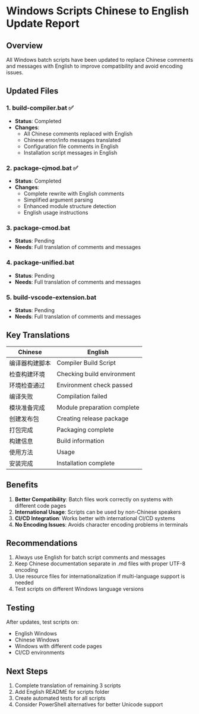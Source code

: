 # Windows Scripts Chinese to English Update Report

## Overview

All Windows batch scripts have been updated to replace Chinese comments and messages with English to improve compatibility and avoid encoding issues.

## Updated Files

### 1. build-compiler.bat ✅
- **Status**: Completed
- **Changes**: 
  - All Chinese comments replaced with English
  - Chinese error/info messages translated
  - Configuration file comments in English
  - Installation script messages in English

### 2. package-cjmod.bat ✅
- **Status**: Completed
- **Changes**:
  - Complete rewrite with English comments
  - Simplified argument parsing
  - Enhanced module structure detection
  - English usage instructions

### 3. package-cmod.bat 
- **Status**: Pending
- **Needs**: Full translation of comments and messages

### 4. package-unified.bat
- **Status**: Pending  
- **Needs**: Full translation of comments and messages

### 5. build-vscode-extension.bat
- **Status**: Pending
- **Needs**: Full translation of comments and messages

## Key Translations

| Chinese | English |
|---------|---------|
| 编译器构建脚本 | Compiler Build Script |
| 检查构建环境 | Checking build environment |
| 环境检查通过 | Environment check passed |
| 编译失败 | Compilation failed |
| 模块准备完成 | Module preparation complete |
| 创建发布包 | Creating release package |
| 打包完成 | Packaging complete |
| 构建信息 | Build information |
| 使用方法 | Usage |
| 安装完成 | Installation complete |

## Benefits

1. **Better Compatibility**: Batch files work correctly on systems with different code pages
2. **International Usage**: Scripts can be used by non-Chinese speakers
3. **CI/CD Integration**: Works better with international CI/CD systems
4. **No Encoding Issues**: Avoids character encoding problems in terminals

## Recommendations

1. Always use English for batch script comments and messages
2. Keep Chinese documentation separate in .md files with proper UTF-8 encoding
3. Use resource files for internationalization if multi-language support is needed
4. Test scripts on different Windows language versions

## Testing

After updates, test scripts on:
- English Windows
- Chinese Windows  
- Windows with different code pages
- CI/CD environments

## Next Steps

1. Complete translation of remaining 3 scripts
2. Add English README for scripts folder
3. Create automated tests for all scripts
4. Consider PowerShell alternatives for better Unicode support